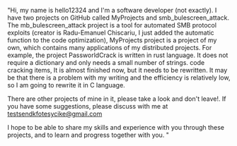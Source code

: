 "Hi, my name is hello12324 and I'm a software developer (not exactly).
I have two projects on GitHub called MyProjects and smb_bulescreen_attack.
The mb_bulescreen_attack project is a tool for automated SMB protocol exploits (creator is Radu-Emanuel Chiscariu,
I just added the automatic function to the code optimization), MyProjects project is a project of my own, which contains many applications of my distributed projects. For example, the project PassworldCrack is written in rust language. It does not require a dictionary and only needs a small number of strings. code cracking items,
It is almost finished now, but it needs to be rewritten. It may be that there is a problem with my writing and the efficiency is relatively low, so I am going to rewrite it in C language.

There are other projects of mine in it, please take a look and don't leave!.
If you have some suggestions, please discuss with me at testsendkfotesycike@gmail.com

I hope to be able to share my skills and experience with you through these projects, and to learn and progress together with you. "
